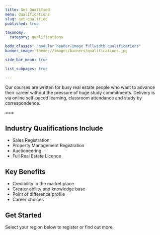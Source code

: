 ```yaml
---
title: Get Qualified
menu: Qualifications
slug: get-qualified
published: true

taxonomy:
  category: qualifications

body_classes: "modular header-image fullwidth qualifications"
banner_image: theme://images/banners/qualifications.jpg

side_bar_menu: true

list_subpages: true

---
```


Our courses are written for busy real estate people who want to advance their career without the pressure of huge study commitments. Delivery is via online self-paced learning, classroom attendance and study by correspondence.

===

## Industry Qualifications Include
* Sales Registration
* Property Management Registration
* Auctioneering
* Full Real Estate Licence

## Key Benefits

* Credibility in the market place
* Greater ability and knowledge base
* Point of difference profile
* Career choices

## Get Started

Select your region below to register or find out more.
